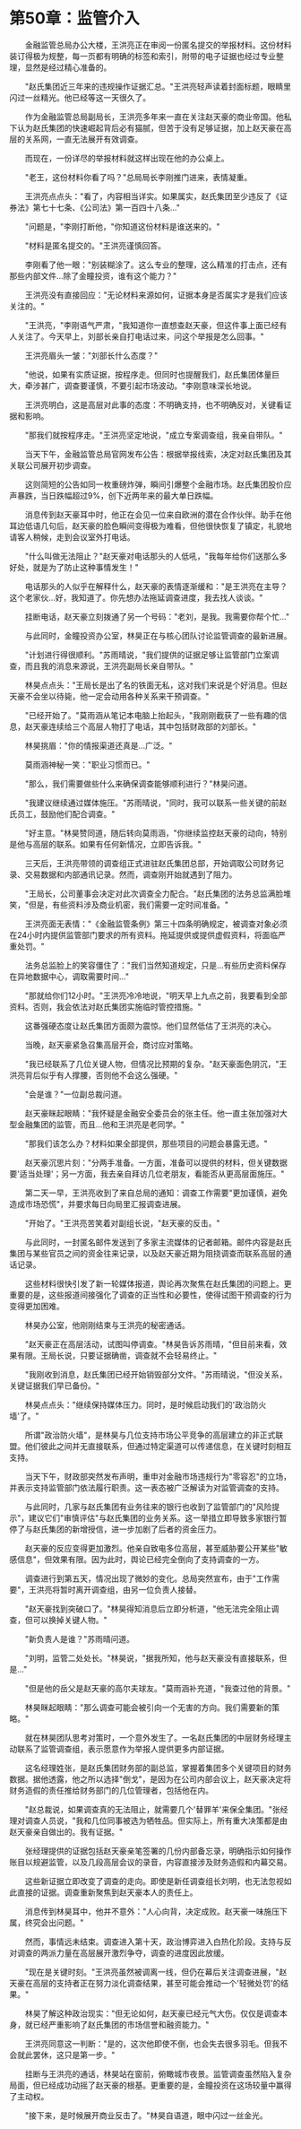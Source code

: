 # 第50章：监管介入

　　金融监管总局办公大楼，王洪亮正在审阅一份匿名提交的举报材料。这份材料装订得极为规整，每一页都有明确的标签和索引，附带的电子证据也经过专业整理，显然是经过精心准备的。

　　"赵氏集团近三年来的违规操作证据汇总。"王洪亮轻声读着封面标题，眼睛里闪过一丝精光。他已经等这一天很久了。

　　作为金融监管总局副局长，王洪亮多年来一直在关注赵天豪的商业帝国。他私下认为赵氏集团的快速崛起背后必有猫腻，但苦于没有足够证据，加上赵天豪在高层的关系网，一直无法展开有效调查。

　　而现在，一份详尽的举报材料就这样出现在他的办公桌上。

　　"老王，这份材料你看了吗？"总局局长李刚推门进来，表情凝重。

　　王洪亮点点头："看了，内容相当详实。如果属实，赵氏集团至少违反了《证券法》第七十七条、《公司法》第一百四十八条..."

　　"问题是，"李刚打断他，"你知道这份材料是谁送来的。"

　　"材料是匿名提交的。"王洪亮谨慎回答。

　　李刚看了他一眼："别装糊涂了。这么专业的整理，这么精准的打击点，还有那些内部文件...除了金瞳投资，谁有这个能力？"

　　王洪亮没有直接回应："无论材料来源如何，证据本身是否属实才是我们应该关注的。"

　　"王洪亮，"李刚语气严肃，"我知道你一直想查赵天豪，但这件事上面已经有人关注了。今天早上，刘部长亲自打电话过来，问这个举报是怎么回事。"

　　王洪亮眉头一皱："刘部长什么态度？"

　　"他说，如果有实质证据，按程序走。但同时也提醒我们，赵氏集团体量巨大，牵涉甚广，调查要谨慎，不要引起市场波动。"李刚意味深长地说。

　　王洪亮明白，这是高层对此事的态度：不明确支持，也不明确反对，关键看证据和影响。

　　"那我们就按程序走。"王洪亮坚定地说，"成立专案调查组，我亲自带队。"

　　当天下午，金融监管总局官网发布公告：根据举报线索，决定对赵氏集团及其关联公司展开初步调查。

　　这则简短的公告如同一枚重磅炸弹，瞬间引爆整个金融市场。赵氏集团股价应声暴跌，当日跌幅超过9%，创下近两年来的最大单日跌幅。

　　消息传到赵天豪耳中时，他正在会见一位来自欧洲的潜在合作伙伴。助手在他耳边低语几句后，赵天豪的脸色瞬间变得极为难看，但他很快恢复了镇定，礼貌地请客人稍候，走到会议室外打电话。

　　"什么叫做无法阻止？"赵天豪对电话那头的人低吼，"我每年给你们送那么多好处，就是为了防止这种事情发生！"

　　电话那头的人似乎在解释什么，赵天豪的表情逐渐缓和："是王洪亮在主导？这个老家伙...好，我知道了。你先想办法拖延调查进度，我去找人谈谈。"

　　挂断电话，赵天豪立刻拨通了另一个号码："老刘，是我。我需要你帮个忙..."

　　与此同时，金瞳投资办公室，林昊正在与核心团队讨论监管调查的最新进展。

　　"计划进行得很顺利。"苏雨晴说，"我们提供的证据足够让监管部门立案调查，而且我的消息来源说，王洪亮副局长亲自带队。"

　　林昊点点头："王局长是出了名的铁面无私，这对我们来说是个好消息。但赵天豪不会坐以待毙，他一定会动用各种关系来干预调查。"

　　"已经开始了。"莫雨涵从笔记本电脑上抬起头，"我刚刚截获了一些有趣的信息，赵天豪连续给三个高层人物打了电话，其中包括财政部的刘部长。"

　　林昊挑眉："你的情报渠道还真是...广泛。"

　　莫雨涵神秘一笑："职业习惯而已。"

　　"那么，我们需要做些什么来确保调查能够顺利进行？"林昊问道。

　　"我建议继续通过媒体施压。"苏雨晴说，"同时，我可以联系一些关键的前赵氏员工，鼓励他们配合调查。"

　　"好主意。"林昊赞同道，随后转向莫雨涵，"你继续监控赵天豪的动向，特别是他与高层的联系。如果有任何新情况，立即告诉我。"

　　三天后，王洪亮带领的调查组正式进驻赵氏集团总部，开始调取公司财务记录、交易数据和内部通讯记录。然而，调查刚开始就遇到了阻力。

　　"王局长，公司董事会决定对此次调查全力配合。"赵氏集团的法务总监满脸堆笑，"但是，有些资料涉及商业机密，我们需要一定时间准备。"

　　王洪亮面无表情："《金融监管条例》第三十四条明确规定，被调查对象必须在24小时内提供监管部门要求的所有资料。拖延提供或提供虚假资料，将面临严重处罚。"

　　法务总监脸上的笑容僵住了："我们当然知道规定，只是...有些历史资料保存在异地数据中心，调取需要时间..."

　　"那就给你们12小时。"王洪亮冷冷地说，"明天早上九点之前，我要看到全部资料。否则，我会依法对赵氏集团实施临时管控措施。"

　　这番强硬态度让赵氏集团方面颇为震惊。他们显然低估了王洪亮的决心。

　　当晚，赵天豪紧急召集高层开会，商讨应对策略。

　　"我已经联系了几位关键人物，但情况比预期的复杂。"赵天豪面色阴沉，"王洪亮背后似乎有人撑腰，否则他不会这么强硬。"

　　"会是谁？"一位副总裁问道。

　　赵天豪眯起眼睛："我怀疑是金融安全委员会的张主任。他一直主张加强对大型金融集团的监管，而且...他和王洪亮是老同学。"

　　"那我们该怎么办？材料如果全部提供，那些项目的问题会暴露无遗。"

　　赵天豪沉思片刻："分两手准备。一方面，准备可以提供的材料，但关键数据要'适当处理'；另一方面，我去亲自拜访几位老朋友，看能否从更高层面施压。"

　　第二天一早，王洪亮收到了来自总局的通知：调查工作需要"更加谨慎，避免造成市场恐慌"，并要求每日向局里汇报调查进展。

　　"开始了。"王洪亮苦笑着对副组长说，"赵天豪的反击。"

　　与此同时，一封匿名邮件发送到了多家主流媒体的记者邮箱。邮件内容是赵氏集团与某些官员之间的资金往来记录，以及赵天豪近期为阻挠调查而联系高层的通话记录。

　　这些材料很快引发了新一轮媒体报道，舆论再次聚焦在赵氏集团的问题上。更重要的是，这些报道间接强化了调查的正当性和必要性，使得试图干预调查的行为变得更加困难。

　　林昊办公室，他刚刚结束与王洪亮的秘密通话。

　　"赵天豪正在高层活动，试图叫停调查。"林昊告诉苏雨晴，"但目前来看，效果有限。王局长说，只要证据确凿，调查就不会轻易终止。"

　　"我刚收到消息，赵氏集团已经开始销毁部分文件。"苏雨晴说，"但没关系，关键证据我们早已备份。"

　　林昊点点头："继续保持媒体压力。同时，是时候启动我们的'政治防火墙'了。"

　　所谓"政治防火墙"，是林昊与几位支持市场公平竞争的高层建立的非正式联盟。他们彼此之间并无直接联系，但通过特定渠道可以传递信息，在关键时刻相互支持。

　　当天下午，财政部突然发布声明，重申对金融市场违规行为"零容忍"的立场，并表示支持监管部门依法履行职责。这一表态被广泛解读为对监管调查的支持。

　　与此同时，几家与赵氏集团有业务往来的银行也收到了监管部门的"风险提示"，建议它们"审慎评估"与赵氏集团的业务关系。这一举措立即导致多家银行暂停了与赵氏集团的新增授信，进一步加剧了后者的资金压力。

　　赵天豪的反应变得更加激烈。他亲自致电多位高层，甚至威胁要公开某些"敏感信息"，但效果有限。因为此时，舆论已经完全倒向了支持调查的一方。

　　调查进行到第五天，情况出现了微妙的变化。总局突然宣布，由于"工作需要"，王洪亮将暂时离开调查组，由另一位负责人接替。

　　"赵天豪找到突破口了。"林昊得知消息后立即分析道，"他无法完全阻止调查，但可以换掉关键人物。"

　　"新负责人是谁？"苏雨晴问道。

　　"刘明，监管二处处长。"林昊说，"据我所知，他与赵天豪没有直接联系，但是..."

　　"但是他的岳父是赵天豪的高尔夫球友。"莫雨涵补充道，"我查过他的背景。"

　　林昊眯起眼睛："那么调查可能会被引向一个无害的方向。我们需要新的策略。"

　　就在林昊团队思考对策时，一个意外发生了。一名赵氏集团的中层财务经理主动联系了监管调查组，表示愿意作为举报人提供更多内部证据。

　　这名经理姓张，是赵氏集团财务部的副总监，掌握着集团多个关键项目的财务数据。据他透露，他之所以选择"倒戈"，是因为在公司内部会议上，赵天豪决定将财务造假的责任推给财务部门的几位管理者，包括他在内。

　　"赵总裁说，如果调查真的无法阻止，就需要几个'替罪羊'来保全集团。"张经理对调查人员说，"我和几位同事被选为牺牲品。但实际上，所有重大决策都是由赵天豪亲自做出的。我有证据。"

　　张经理提供的证据包括赵天豪亲笔签署的几份内部备忘录，明确指示如何操作账目以规避监管，以及几段高层会议的录音，内容直接涉及财务造假和内幕交易。

　　这些新证据立即改变了调查的走向。即使是新任调查组长刘明，也无法忽视如此直接的证据。调查重新聚焦到赵天豪本人的责任上。

　　消息传到林昊耳中，他并不意外："人心向背，决定成败。赵天豪一味施压下属，终究会出问题。"

　　然而，事情远未结束。调查进入第十天，政治博弈进入白热化阶段。支持与反对调查的两派力量在高层展开激烈争夺，调查的进度因此放缓。

　　"现在是关键时刻。"王洪亮虽然被调离一线，但仍在幕后关注调查进展，"赵天豪在高层的支持者正在努力淡化调查结果，甚至可能会推动一个'轻微处罚'的结果。"

　　林昊了解这种政治现实："但无论如何，赵天豪已经元气大伤。仅仅是调查本身，就已经严重影响了赵氏集团的市场信誉和融资能力。"

　　王洪亮同意这一判断："是的，这次他即使不倒，也会失去很多羽毛。但我不会就此罢休，这只是第一步。"

　　挂断与王洪亮的通话，林昊站在窗前，俯瞰城市夜景。监管调查虽然陷入复杂局面，但已经成功动摇了赵天豪的根基。更重要的是，金瞳投资在这场较量中赢得了主动权。

　　"接下来，是时候展开商业反击了。"林昊自语道，眼中闪过一丝金光。 
